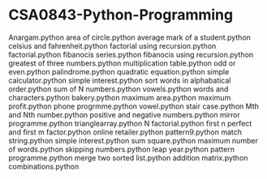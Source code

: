 # CSA0843-Python-Programming
Anargam.python
area of circle.python
average mark of a student.python
celsius and fahrenheit.python
factorial using recursion.python
factorial.python
fibanocis series.python
fibanocis using recursion.python
greatest of three numbers.python
multiplication table.python
odd or even.python
palindrome.python
quadratic equation.python
simple calculator.python
simple interest.python
sort words in alphabatical order.python
sum of N numbers.python
vowels.python
words and characters.python
bakery.python
maximum area.python
maximum profit.python
phone progrmme.python
vowel.python
stair case.python
Mth and Nth number.python
positive and negative numbers.python
mirror programme.python
trianglearray.python
N factorial.python
first n perfect and first m factor.python
online retailer.python
pattern9.python
match string.python
simple interest.python
sum square.python
maximum number of words.python
skipping numbers.python
leap year.python
pattern programme.python
merge two sorted list.python
addition matrix.python
combinations.python
